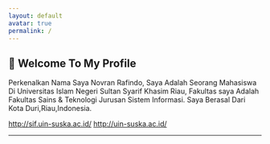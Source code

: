 ```yaml
---
layout: default
avatar: true
permalink: /
---
```

## 🚀 Welcome To My Profile
Perkenalkan Nama Saya Novran Rafindo, Saya Adalah Seorang Mahasiswa Di Universitas Islam Negeri Sultan Syarif Khasim Riau, Fakultas saya Adalah Fakultas Sains & Teknologi Jurusan Sistem Informasi. Saya Berasal Dari Kota Duri,Riau,Indonesia.

http://sif.uin-suska.ac.id/
http://uin-suska.ac.id/

---
